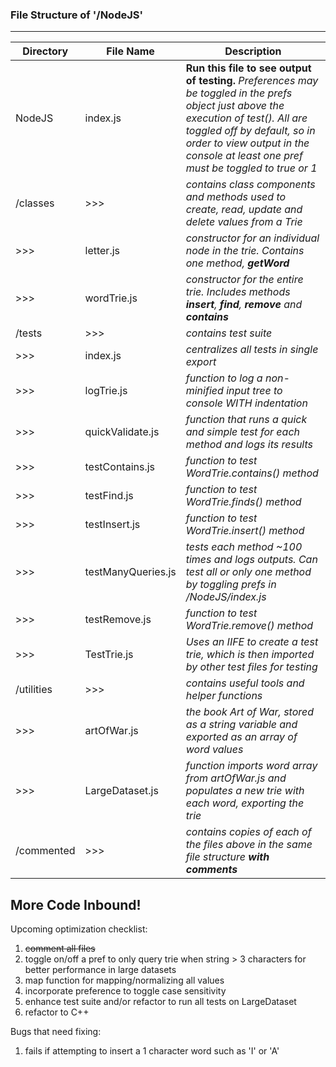 ### File Structure of '/NodeJS'
---
| Directory | File Name | Description |
| --- | --- | --- |
| NodeJS | index.js | **Run this file to see output of testing.** _Preferences may be toggled in the prefs object just above the execution of test(). All are toggled off by default, so in order to view output in the console at least one pref must be toggled to true or 1_ |
| /classes | >>> | _contains class components and methods used to create, read, update and delete values from a Trie_ |
| >>> | letter.js | _constructor for an individual node in the trie. Contains one method, **getWord**_ |
| >>> | wordTrie.js | _constructor for the entire trie. Includes methods **insert**, **find**, **remove** and **contains**_ |
| /tests | >>> | _contains test suite_ |
| >>> | index.js | _centralizes all tests in single export_ |
| >>> | logTrie.js | _function to log a non-minified input tree to console WITH indentation_ |
| >>> | quickValidate.js | _function that runs a quick and simple test for each method and logs its results_ |
| >>> | testContains.js | _function to test WordTrie.contains() method_ |
| >>> | testFind.js | _function to test WordTrie.finds() method_ |
| >>> | testInsert.js | _function to test WordTrie.insert() method_ |
| >>> | testManyQueries.js | _tests each method ~100 times and logs outputs. Can test all or only one method by toggling prefs in /NodeJS/index.js_ |
| >>> | testRemove.js | _function to test WordTrie.remove() method_ |
| >>> | TestTrie.js | _Uses an IIFE to create a test trie, which is then imported by other test files for testing_ |
| /utilities | >>> | _contains useful tools and helper functions_ |
| >>> | artOfWar.js | _the book Art of War, stored as a string variable and exported as an array of word values_ |
| >>> | LargeDataset.js | _function imports word array from artOfWar.js and populates a new trie with each word, exporting the trie_ |
| /commented | >>> | _contains copies of each of the files above in the same file structure **with comments**_ |

## More Code Inbound!
Upcoming optimization checklist:
1. ~~comment all files~~
2. toggle on/off a pref to only query trie when string > 3 characters for better performance in large datasets
3. map function for mapping/normalizing all values
4. incorporate preference to toggle case sensitivity
5. enhance test suite and/or refactor to run all tests on LargeDataset
6. refactor to C++

Bugs that need fixing:
1. fails if attempting to insert a 1 character word such as 'I' or 'A'
